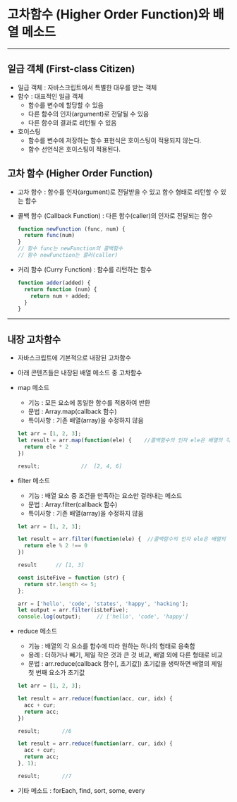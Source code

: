 # 고차함수 (Higher Order Function)와 배열 메소드

***

## 일급 객체 (First-class Citizen)
- 일급 객체 : 자바스크립트에서 특별한 대우를 받는 객체
- 함수 : 대표적인 일급 객체
  - 함수를 변수에 할당할 수 있음
  - 다른 함수의 인자(argument)로 전달될 수 있음
  - 다른 함수의 결과로 리턴될 수 있음
- 호이스팅
  - 함수를 변수에 저장하는 함수 표현식은 호이스팅이 적용되지 않는다.
  - 함수 선언식은 호이스팅이 적용된다.

## 고차 함수 (Higher Order Function)
- 고차 함수 : 함수를 인자(argument)로 전달받을 수 있고 함수 형태로 리턴할 수 있는 함수

- 콜백 함수 (Callback Function) : 다른 함수(caller)의 인자로 전달되는 함수
  ```js
  function newFunction (func, num) {
    return func(num)
  }
  // 함수 func는 newFunction의 콜백함수
  // 함수 newFunction는 콜러(caller)
  ```

- 커리 함수 (Curry Function) : 함수를 리턴하는 함수
  ```js
  function adder(added) {
    return function (num) {
      return num + added;
    }
  }
  ```

***

## 내장 고차함수
  - 자바스크립트에 기본적으로 내장된 고차함수
  - 아래 콘텐츠들은 내장된 배열 메소드 중 고차함수

- map 메소드
  - 기능 : 모든 요소에 동일한 함수를 적용하여 반환
  - 문법 : Array.map(callback 함수)
  - 특이사항 : 기존 배열(array)을 수정하지 않음
  ```js
  let arr = [1, 2, 3];
  let result = arr.map(function(ele) {    //콜백함수의 인자 ele은 배열의 각 요소
    return ele * 2
  })

  result;             //  [2, 4, 6]
  ```


- filter 메소드
  - 기능 : 배열 요소 중 조건을 만족하는 요소만 걸러내는 메소드
  - 문법 : Array.filter(callback 함수)
  - 특이사항 : 기존 배열(array)을 수정하지 않음
  ```js
  let arr = [1, 2, 3];

  let result = arr.filter(function(ele) {  //콜백함수의 인자 ele은 배열의 각 요소
    return ele % 2 !== 0  
  })

  result      // [1, 3]
  ```

  ```js
  const isLteFive = function (str) {
    return str.length <= 5;
  };

  arr = ['hello', 'code', 'states', 'happy', 'hacking'];
  let output = arr.filter(isLteFive);
  console.log(output);     // ['hello', 'code', 'happy']
  ```

- reduce 메소드
  - 기능 : 배열의 각 요소를 함수에 따라 원하는 하나의 형태로 응축함
  - 용례 : 더하거나 빼기, 제일 작은 것과 큰 것 비교, 배열 외에 다른 형태로 비교
  - 문법 : arr.reduce(callback 함수[, 초기값])  초기값을 생략하면 배열의 제일 첫 번째 요소가 초기값
  ```js
  let arr = [1, 2, 3];

  let result = arr.reduce(function(acc, cur, idx) {
    acc + cur;
    return acc;
  })

  result;       //6
  ```

  ```js
  let result = arr.reduce(function(arr, cur, idx) {
    acc + cur;
    return acc;
  }, 1);

  result;       //7
  ```
  
- 기타 메소드 : forEach, find, sort, some, every
